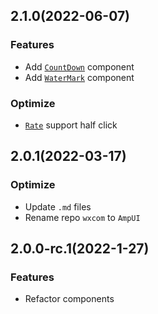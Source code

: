## 2.1.0(2022-06-07)

### Features

- Add [`CountDown`](./docs/countDown.md) component
- Add [`WaterMark`](./docs/waterMark.md) component

### Optimize

- [`Rate`](./docs//rate.md) support half click

## 2.0.1(2022-03-17)

### Optimize

- Update `.md` files
- Rename repo `wxcom` to `AmpUI`

## 2.0.0-rc.1(2022-1-27)

### Features

- Refactor  components
